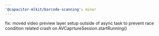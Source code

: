 ```yaml
---
'@capacitor-mlkit/barcode-scanning': minor
---
```


fix: moved video preview layer setup outside of async task to prevent race condition related crash on AVCaprtureSession.startRunning()
